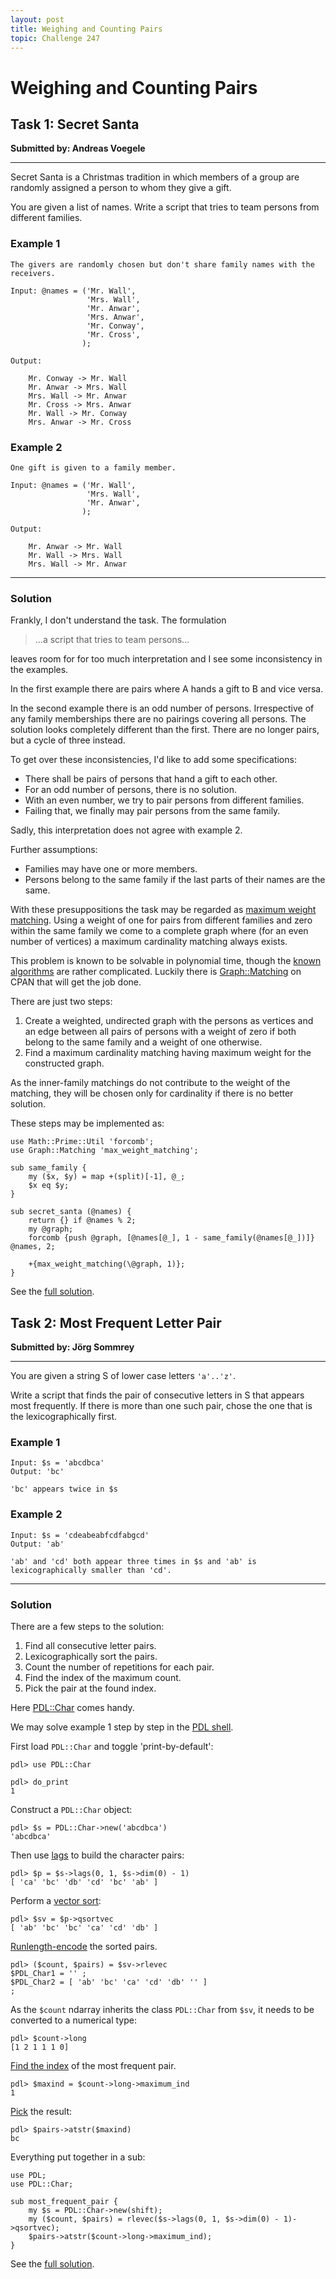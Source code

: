 ```yaml
---
layout: post
title: Weighing and Counting Pairs
topic: Challenge 247
---
```

# Weighing and Counting Pairs

## Task 1: Secret Santa
**Submitted by: Andreas Voegele**

---
Secret Santa is a Christmas tradition in which members of a group are randomly assigned a person to whom they give a gift.

You are given a list of names. Write a script that tries to team persons from different families.
### Example 1
```
The givers are randomly chosen but don't share family names with the receivers.

Input: @names = ('Mr. Wall',
                 'Mrs. Wall',
                 'Mr. Anwar',
                 'Mrs. Anwar',
                 'Mr. Conway',
                 'Mr. Cross',
                );

Output:

    Mr. Conway -> Mr. Wall
    Mr. Anwar -> Mrs. Wall
    Mrs. Wall -> Mr. Anwar
    Mr. Cross -> Mrs. Anwar
    Mr. Wall -> Mr. Conway
    Mrs. Anwar -> Mr. Cross
```
### Example 2
```
One gift is given to a family member.

Input: @names = ('Mr. Wall',
                 'Mrs. Wall',
                 'Mr. Anwar',
                );

Output:

    Mr. Anwar -> Mr. Wall
    Mr. Wall -> Mrs. Wall
    Mrs. Wall -> Mr. Anwar
```
---
### Solution


Frankly, I don't understand the task.
The formulation
> ...a script that tries to team persons...

leaves room for for too much interpretation and I see some inconsistency in the examples.


In the first example there are pairs where A hands a gift to B and vice versa.

In the second example there is an odd number of persons.
Irrespective of any family memberships there are no pairings covering all persons.
The solution looks completely different than the first.
There are no longer pairs, but a cycle of three instead.

To get over these inconsistencies, I'd like to add some specifications:

  * There shall be pairs of persons that hand a gift to each other.  
  * For an odd number of persons, there is no solution.  
  * With an even number, we try to pair persons from different families.  
  * Failing that, we finally may pair persons from the same family.

Sadly, this interpretation does not agree with example 2.

Further assumptions: 

  * Families may have one or more members.  
  * Persons belong to the same family if the last parts of their names are the same.

With these presuppositions the task may be regarded as [maximum weight matching](https://en.wikipedia.org/wiki/Maximum_weight_matching).
Using a weight of one for pairs from different families and zero within the same family we come to a complete graph where (for an even number of vertices) a maximum cardinality matching always exists.

This problem is known to be solvable in polynomial time, though the [known algorithms](https://en.wikipedia.org/wiki/Blossom_algorithm) are rather complicated.
Luckily there is [Graph::Matching](https://metacpan.org/pod/Graph::Matching) on CPAN that will get the job done.

There are just two steps:  

 1. Create a weighted, undirected graph with the persons as vertices and an edge between all pairs of persons with a weight of zero if both belong to the same family and a weight of one otherwise.  
 2. Find a maximum cardinality matching having maximum weight for the constructed graph.

As the inner-family matchings do not contribute to the weight of the matching, they will be chosen only for cardinality if there is no better solution.

These steps may be implemented as:

```
use Math::Prime::Util 'forcomb';
use Graph::Matching 'max_weight_matching';

sub same_family {
    my ($x, $y) = map +(split)[-1], @_;
    $x eq $y;
}

sub secret_santa (@names) {
    return {} if @names % 2;
    my @graph;
    forcomb {push @graph, [@names[@_], 1 - same_family(@names[@_])]} @names, 2;

    +{max_weight_matching(\@graph, 1)};
}
```
See the [full solution](https://github.com/manwar/perlweeklychallenge-club/blob/master/challenge-247/jo-37/perl/ch-1.pl).
## Task 2: Most Frequent Letter Pair
**Submitted by: Jörg Sommrey**

---
You are given a string S of lower case letters `'a'..'z'`.

Write a script that finds the pair of consecutive letters in S that appears most frequently. If there is more than one such pair, chose the one that is the lexicographically first.
### Example 1
```
Input: $s = 'abcdbca'
Output: 'bc'

'bc' appears twice in $s
```
### Example 2
```
Input: $s = 'cdeabeabfcdfabgcd'
Output: 'ab'

'ab' and 'cd' both appear three times in $s and 'ab' is lexicographically smaller than 'cd'.
```
---
### Solution

There are a few steps to the solution:

 1. Find all consecutive letter pairs.  
 2. Lexicographically sort the pairs.  
 3. Count the number of repetitions for each pair.  
 4. Find the index of the maximum count.  
 5. Pick the pair at the found index.

Here [PDL::Char](https://metacpan.org/pod/PDL::Char) comes handy.

We may solve example 1 step by step in the [PDL shell](https://metacpan.org/dist/PDL/view/Perldl2/pdl2).

First load `PDL::Char` and toggle 'print-by-default':
```
pdl> use PDL::Char

pdl> do_print
1
```
Construct a `PDL::Char` object:
```
pdl> $s = PDL::Char->new('abcdbca')
'abcdbca' 
```
Then use [lags](https://metacpan.org/pod/PDL::Slices#lags) to build the character pairs:
```
pdl> $p = $s->lags(0, 1, $s->dim(0) - 1)
[ 'ca' 'bc' 'db' 'cd' 'bc' 'ab' ] 
```
Perform a [vector sort](https://metacpan.org/pod/PDL::Ufunc#qsortvec):
```
pdl> $sv = $p->qsortvec
[ 'ab' 'bc' 'bc' 'ca' 'cd' 'db' ] 
```
[Runlength-encode](https://metacpan.org/pod/PDL::Slices#rlevec) the sorted pairs.
```
pdl> ($count, $pairs) = $sv->rlevec
$PDL_Char1 = '' ;
$PDL_Char2 = [ 'ab' 'bc' 'ca' 'cd' 'db' '' ] 
;
```
As the `$count` ndarray inherits the class `PDL::Char` from `$sv`, it needs to be converted to a numerical type:
```
pdl> $count->long
[1 2 1 1 1 0]
```
[Find the index](https://metacpan.org/pod/PDL::Ufunc#maximum_ind) of the most frequent pair.
```
pdl> $maxind = $count->long->maximum_ind
1
```
[Pick](https://metacpan.org/pod/PDL::Char#atstr) the result:
```
pdl> $pairs->atstr($maxind)
bc
```
Everything put together in a sub:
```
use PDL;
use PDL::Char;

sub most_frequent_pair {
    my $s = PDL::Char->new(shift);
    my ($count, $pairs) = rlevec($s->lags(0, 1, $s->dim(0) - 1)->qsortvec);
    $pairs->atstr($count->long->maximum_ind);
}
```
See the [full solution](https://github.com/manwar/perlweeklychallenge-club/blob/master/challenge-247/jo-37/perl/ch-2.pl).

